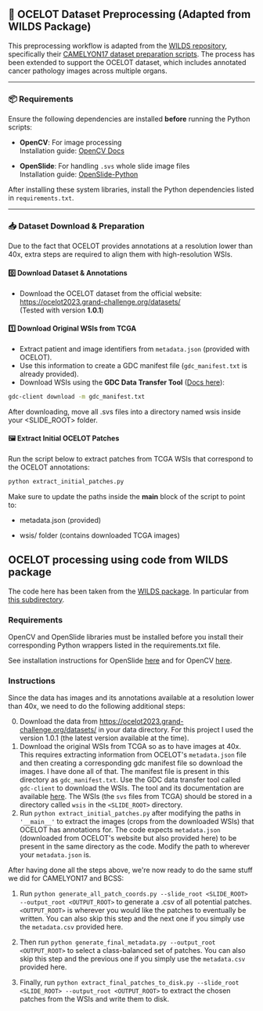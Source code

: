 ## 🧩 OCELOT Dataset Preprocessing (Adapted from WILDS Package)

This preprocessing workflow is adapted from the [WILDS repository](https://github.com/p-lambda/wilds), specifically their [CAMELYON17 dataset preparation scripts](https://github.com/p-lambda/wilds/tree/main/dataset_preprocessing/camelyon17). The process has been extended to support the OCELOT dataset, which includes annotated cancer pathology images across multiple organs.

---

### 📦 Requirements

Ensure the following dependencies are installed **before** running the Python scripts:

- **OpenCV**: For image processing  
  Installation guide: [OpenCV Docs](https://docs.opencv.org/4.x/df/d65/tutorial_table_of_content_introduction.html)

- **OpenSlide**: For handling `.svs` whole slide image files  
  Installation guide: [OpenSlide-Python](https://github.com/openslide/openslide-python)

After installing these system libraries, install the Python dependencies listed in `requirements.txt`.

---

### 📥 Dataset Download & Preparation

Due to the fact that OCELOT provides annotations at a resolution lower than 40x, extra steps are required to align them with high-resolution WSIs.

#### 0️⃣ Download Dataset & Annotations

- Download the OCELOT dataset from the official website:  
  https://ocelot2023.grand-challenge.org/datasets/  
  (Tested with version **1.0.1**)

#### 1️⃣ Download Original WSIs from TCGA

- Extract patient and image identifiers from `metadata.json` (provided with OCELOT).
- Use this information to create a GDC manifest file (`gdc_manifest.txt` is already provided).
- Download WSIs using the **GDC Data Transfer Tool** ([Docs here](https://docs.gdc.cancer.gov/Data_Transfer_Tool/Users_Guide/Getting_Started/)):

```bash
gdc-client download -m gdc_manifest.txt
```
After downloading, move all .svs files into a directory named wsis inside your <SLIDE_ROOT> folder.

#### 🖼️ Extract Initial OCELOT Patches
Run the script below to extract patches from TCGA WSIs that correspond to the OCELOT annotations:
```bash
python extract_initial_patches.py
```
Make sure to update the paths inside the __main__ block of the script to point to:

- metadata.json (provided)

- wsis/ folder (contains downloaded TCGA images)




## OCELOT processing using code from WILDS package
The code here has been taken from the [WILDS package](https://github.com/p-lambda/wilds/tree/main). In particular from [this subdirectory](https://github.com/p-lambda/wilds/tree/main/dataset_preprocessing/camelyon17).


### Requirements
OpenCV and OpenSlide libraries must be installed before you install their corresponding Python wrappers listed in the requirements.txt file.

See installation instructions for OpenSlide [here](https://github.com/openslide/openslide-python) and for OpenCV [here](https://docs.opencv.org/4.x/df/d65/tutorial_table_of_content_introduction.html).

### Instructions

Since the data has images and its annotations available at a resolution lower than 40x, we need to do the following additional steps:


0. Download the data from https://ocelot2023.grand-challenge.org/datasets/ in your data directory. For this project I used the version 1.0.1 (the latest version available at the time).
1. Download the original WSIs from TCGA so as to have images at 40x. This requires extracting information from OCELOT's `metadata.json` file and then creating a corresponding gdc manifest file so download the images. I have done all of that. The manifest file is present in this directory as `gdc_manifest.txt`. Use the GDC data transfer tool called `gdc-client` to download the WSIs. The tool and its documentation are available [here](https://docs.gdc.cancer.gov/Data_Transfer_Tool/Users_Guide/Getting_Started/). The WSIs (the `svs` files from TCGA) should be stored in a directory called `wsis` in the `<SLIDE_ROOT>` directory.
2. Run `python extract_initial_patches.py` after modifying the paths in `'__main__'` to extract the images (crops from the downloaded WSIs) that OCELOT has annotations for. The code expects `metadata.json` (downloaded from OCELOT's website but also provided here) to be present in the same directory as the code. Modify the path to wherever your `metadata.json` is.


After having done all the steps above, we're now ready to do the same stuff we did for CAMELYON17 and BCSS:


1. Run `python generate_all_patch_coords.py --slide_root <SLIDE_ROOT> --output_root <OUTPUT_ROOT>` to generate a .csv of all potential patches. `<OUTPUT_ROOT>` is wherever you would like the patches to eventually be written. You can also skip this step and the next one if you simply use the `metadata.csv` provided here.

2. Then run `python generate_final_metadata.py --output_root <OUTPUT_ROOT>` to select a class-balanced set of patches. You can also skip this step and the previous one if you simply use the `metadata.csv` provided here.

3. Finally, run `python extract_final_patches_to_disk.py --slide_root <SLIDE_ROOT> --output_root <OUTPUT_ROOT>` to extract the chosen patches from the WSIs and write them to disk.
